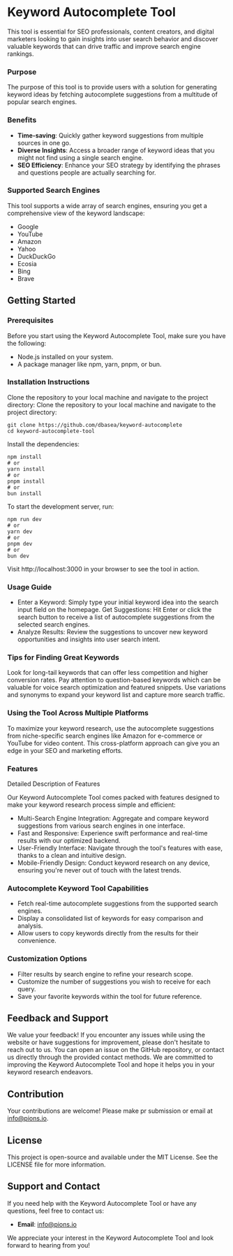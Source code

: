 # Keyword Autocomplete Tool

This tool is essential for SEO professionals, content creators, and digital marketers looking to gain insights into user search behavior and discover valuable keywords that can drive traffic and improve search engine rankings.

### Purpose

The purpose of this tool is to provide users with a solution for generating keyword ideas by fetching autocomplete suggestions from a multitude of popular search engines.

### Benefits

- **Time-saving**: Quickly gather keyword suggestions from multiple sources in one go.
- **Diverse Insights**: Access a broader range of keyword ideas that you might not find using a single search engine.
- **SEO Efficiency**: Enhance your SEO strategy by identifying the phrases and questions people are actually searching for.

### Supported Search Engines

This tool supports a wide array of search engines, ensuring you get a comprehensive view of the keyword landscape:

- Google
- YouTube
- Amazon
- Yahoo
- DuckDuckGo
- Ecosia
- Bing
- Brave

## Getting Started

### Prerequisites

Before you start using the Keyword Autocomplete Tool, make sure you have the following:

- Node.js installed on your system.
- A package manager like npm, yarn, pnpm, or bun.

### Installation Instructions

Clone the repository to your local machine and navigate to the project directory:
Clone the repository to your local machine and navigate to the project directory:

```
git clone https://github.com/dbasea/keyword-autocomplete
cd keyword-autocomplete-tool
```


Install the dependencies:
```
npm install
# or
yarn install
# or
pnpm install
# or
bun install
```

To start the development server, run:

```
npm run dev
# or
yarn dev
# or
pnpm dev
# or
bun dev
```


Visit http://localhost:3000 in your browser to see the tool in action.

### Usage Guide

- Enter a Keyword: Simply type your initial keyword idea into the search input field on the homepage.
 Get Suggestions: Hit Enter or click the search button to receive a list of autocomplete suggestions from the selected search engines.
- Analyze Results: Review the suggestions to uncover new keyword opportunities and insights into user search intent.

### Tips for Finding Great Keywords

Look for long-tail keywords that can offer less competition and higher conversion rates.
Pay attention to question-based keywords which can be valuable for voice search optimization and featured snippets.
Use variations and synonyms to expand your keyword list and capture more search traffic.

### Using the Tool Across Multiple Platforms

To maximize your keyword research, use the autocomplete suggestions from niche-specific search engines like Amazon for e-commerce or YouTube for video content. This cross-platform approach can give you an edge in your SEO and marketing efforts.

### Features

Detailed Description of Features

Our Keyword Autocomplete Tool comes packed with features designed to make your keyword research process simple and efficient:

- Multi-Search Engine Integration: Aggregate and compare keyword suggestions from various search engines in one interface.
- Fast and Responsive: Experience swift performance and real-time results with our optimized backend.
- User-Friendly Interface: Navigate through the tool's features with ease, thanks to a clean and intuitive design.
- Mobile-Friendly Design: Conduct keyword research on any device, ensuring you're never out of touch with the latest trends.

### Autocomplete Keyword Tool Capabilities

- Fetch real-time autocomplete suggestions from the supported search engines.
- Display a consolidated list of keywords for easy comparison and analysis.
- Allow users to copy keywords directly from the results for their convenience.

### Customization Options
- Filter results by search engine to refine your research scope.
- Customize the number of suggestions you wish to receive for each query.
- Save your favorite keywords within the tool for future reference.


## Feedback and Support

We value your feedback! If you encounter any issues while using the website or have suggestions for improvement, please don't hesitate to reach out to us. You can open an issue on the GitHub repository, or contact us directly through the provided contact methods. We are committed to improving the Keyword Autocomplete Tool and hope it helps you in your keyword research endeavors.

## Contribution

Your contributions are welcome! Please make pr submission or email at info@pions.io.

## License

This project is open-source and available under the MIT License. See the LICENSE file for more information.

## Support and Contact

If you need help with the Keyword Autocomplete Tool or have any questions, feel free to contact us:

- **Email**: info@pions.io

We appreciate your interest in the Keyword Autocomplete Tool and look forward to hearing from you!


